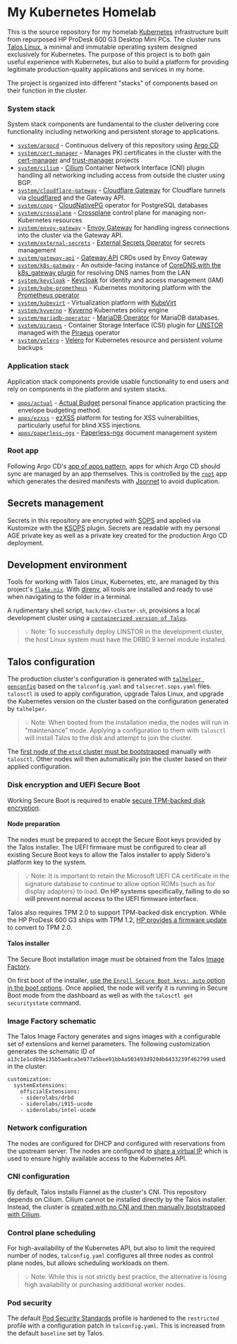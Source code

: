 # My Kubernetes Homelab

This is the source repository for my homelab [Kubernetes](https://kubernetes.io/) infrastructure built from repurposed HP ProDesk 600 G3 Desktop Mini PCs. The cluster runs [Talos Linux](https://www.talos.dev/), a minimal and immutable operating system designed exclusively for Kubernetes. The purpose of this project is to both gain useful experience with Kubernetes, but also to build a platform for providing legitimate production-quality applications and services in my home.

The project is organized into different "stacks" of components based on their function in the cluster.

### System stack

System stack components are fundamental to the cluster delivering core functionality including networking and persistent storage to applications.

- [`system/argocd`](system/argocd) - Continuous delivery of this repository using [Argo CD](https://argo-cd.readthedocs.io/en/stable/)
- [`system/cert-manager`](system/cert-manager) - Manages PKI certificates in the cluster with the [cert-manager](https://cert-manager.io/) and [trust-manager](https://cert-manager.io/docs/trust/trust-manager/) projects
- [`system/cilium`](system/cilium) - [Cilium](https://cilium.io/) Container Network Interface (CNI) plugin handling all networking including access from outside the cluster using BGP.
- [`system/cloudflare-gateway`](system/cloudflare-gateway) - [Cloudflare Gateway](https://github.com/pl4nty/cloudflare-kubernetes-gateway/tree/main) for Cloudflare tunnels via [cloudflared](https://github.com/cloudflare/cloudflared) and the Gateway API.
- [`system/cnpg`](system/cnpg) - [CloudNativePG](https://cloudnative-pg.io/) operator for PostgreSQL databases
- [`system/crossplane`](system/crossplane) - [Crossplane](https://www.crossplane.io/) control plane for managing non-Kubernetes resources
- [`system/envoy-gateway`](system/envoy-gateway) - [Envoy Gateway](https://gateway.envoyproxy.io/) for handling ingress connections into the cluster via the Gateway API.
- [`system/external-secrets`](system/external-secrets) - [External Secrets Operator](https://external-secrets.io/) for secrets management
- [`system/gateway-api`](system/gateway-api) - [Gateway API](https://gateway-api.sigs.k8s.io/) CRDs used by Envoy Gateway
- [`system/k8s-gateway`](system/k8s-gateway) - An outside-facing instance of [CoreDNS with the k8s_gateway plugin](https://ori-edge.github.io/k8s_gateway/) for resolving DNS names from the LAN
- [`system/keycloak`](system/keycloak) - [Keycloak](https://www.keycloak.org/) for identity and access management (IAM)
- [`system/kube-prometheus`](system/kube-prometheus) - Kubernetes monitoring platform with the [Prometheus operator](https://prometheus-operator.dev/)
- [`system/kubevirt`](system/kubevirt) - Virtualization platform with [KubeVirt](https://kubevirt.io/)
- [`system/kyverno`](system/kyverno) - [Kyverno](https://kyverno.io) Kubernetes policy engine
- [`system/mariadb-operator`](system/mariadb-operator) - [MariaDB Operator](https://github.com/mariadb-operator/mariadb-operator) for MariaDB databases.
- [`system/piraeus`](system/piraeus) - Container Storage Interface (CSI) plugin for [LINSTOR](https://linbit.com/linstor/) managed with the [Piraeus](https://piraeus.io/) operator
- [`system/velero`](system/velero) - [Velero](https://velero.io/) for Kubernetes resource and persistent volume backups

### Application stack

Application stack components provide usable functionality to end users and rely on components in the platform and system stacks.

- [`apps/actual`](apps/actual) - [Actual Budget](https://actualbudget.org/) personal finance application practicing the envelope budgeting method.
- [`apps/ezxss`](apps/ezxss) - [ezXSS](https://github.com/ssl/ezXSS) platform for testing for XSS vulnerabilities, particularly useful for blind XSS injections.
- [`apps/paperless-ngx`](apps/paperless-ngx) - [Paperless-ngx](https://docs.paperless-ngx.com/) document management system

### Root app

Following Argo CD's [app of apps pattern](https://argo-cd.readthedocs.io/en/stable/operator-manual/cluster-bootstrapping/#app-of-apps-pattern), apps for which Argo CD should sync are managed by an app themselves. This is controlled by the [`root`](root) app which generates the desired manifests with [Jsonnet](https://jsonnet.org/) to avoid duplication.

## Secrets management

Secrets in this repository are encrypted with [SOPS](https://getsops.io/) and applied via Kustomize with the [KSOPS](https://github.com/viaduct-ai/kustomize-sops) plugin. Secrets are readable with my personal AGE private key as well as a private key created for the production Argo CD deployment.

## Development environment

Tools for working with Talos Linux, Kubernetes, etc, are managed by this project's [`flake.nix`](https://nixos.org/). With [direnv](https://direnv.net/), all tools are installed and ready to use when navigating to the folder in a terminal.

A rudimentary shell script, `hack/dev-cluster.sh`, provisions a local development cluster using a [`containerized version of Talos`](https://www.talos.dev/latest/talos-guides/install/local-platforms/docker/).

> 💡 Note: To successfully deploy LINSTOR in the development cluster, the host Linux system must have the DRBD 9 kernel module installed.

## Talos configuration

The production cluster's configuration is generated with [`talhelper genconfig`](https://github.com/budimanjojo/talhelper) based on the `talconfig.yaml` and `talsecret.sops.yaml` files. `talosctl` is used to apply configuration, upgrade Talos Linux, and upgrade the Kubernetes version on the cluster based on the configuration generated by `talhelper`.

> 💡 Note: When booted from the installation media, the nodes will run in "maintenance" mode. Applying a configuration to them with `talosctl` will install Talos to the disk and attempt to join the cluster.

The [first node of the `etcd` cluster must be bootstrapped](https://www.talos.dev/v1.6/learn-more/control-plane/#cluster-bootstrapping) manually with `talosctl`. Other nodes will then automatically join the cluster based on their applied configuration.

### Disk encryption and UEFI Secure Boot

Working Secure Boot is required to enable [secure TPM-backed disk encryption](https://www.talos.dev/v1.6/talos-guides/configuration/disk-encryption/).

#### Node preparation

The nodes must be prepared to accept the Secure Boot keys provided by the Talos installer. The UEFI firmware must be configured to clear all existing Secure Boot keys to allow the Talos installer to apply Sidero's platform key to the system.

> 💡 Note: It is important to retain the Microsoft UEFI CA certificate in the signature database to continue to allow option ROMs (such as for display adapters) to load. **On HP systems specifically, failing to do so will prevent normal access to the UEFI firmware interface.**

Talos also requires TPM 2.0 to support TPM-backed disk encryption. While the HP ProDesk 600 G3 ships with TPM 1.2, [HP provides a firmware update](https://support.hp.com/us-en/document/c05381064) to convert to TPM 2.0.

#### Talos installer

The Secure Boot installation image must be obtained from the Talos [Image Factory](https://factory.talos.dev/).

On first boot of the installer, [use the `Enroll Secure Boot keys: auto` option in the boot options](https://www.talos.dev/v1.6/talos-guides/install/bare-metal-platforms/secureboot/#booting-talos-linux-in-secureboot-mode). Once applied, the node will verify it is running in Secure Boot mode from the dashboard as well as with the `talosctl get securitystate` command.

### Image Factory schematic

The Talos Image Factory generates and signs images with a configurable set of extensions and kernel parameters. The following customization generates the schematic ID of `a13c1e1cdb9e135b5ae8ca3e977a5bee91bb4a503493d9204b6433239f462799` used in the cluster:

```
customization:
  systemExtensions:
    officialExtensions:
    - siderolabs/drbd
    - siderolabs/i915-ucode
    - siderolabs/intel-ucode
```

### Network configuration

The nodes are configured for DHCP and configured with reservations from the upstream server. The nodes are configured to [share a virtual IP](https://www.talos.dev/v1.6/talos-guides/network/vip/) which is used to ensure highly available access to the Kubernetes API.

### CNI configuration

By default, Talos installs Flannel as the cluster's CNI. This repository depends on Cilium. Cilium cannot be installed directly by the Talos installer. Instead, the cluster is [created with no CNI and then manually bootstrapped with Cilium](https://www.talos.dev/v1.6/kubernetes-guides/network/deploying-cilium/).

### Control plane scheduling

For high-availability of the Kubernetes API, but also to limit the required number of nodes, `talconfig.yaml` configures all three nodes as control plane nodes, but allows scheduling workloads on them.

> 💡 Note: While this is not strictly best practice, the alternative is losing high availability or purchasing additional worker nodes.

### Pod security

The default [Pod Security Standards](https://www.talos.dev/latest/kubernetes-guides/configuration/pod-security) profile is hardened to the `restricted` profile with a configuration patch in `talconfig.yaml`. This is increased from the default `baseline` set by Talos.
